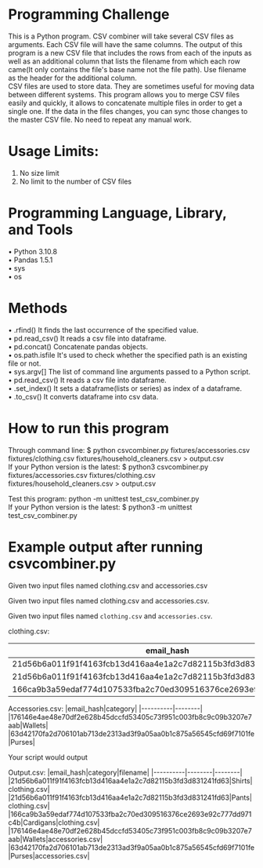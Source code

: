 # Programming Challenge
  This is a Python program. CSV combiner will take several CSV files as arguments. Each CSV file will have the same columns. The output of this program is a new CSV file that includes the rows from each of the inputs as well as an additional column that lists the filename from which each row came(It only contains the file's base name not the file path). Use filename as the header for the additional column. <br />
  CSV files are used to store data. They are sometimes useful for moving data between different systems. This program allows you to merge CSV files easily and quickly, it allows to concatenate multiple files in order to get a single one. If the data in the files changes, you can sync those changes to the master CSV file. No need to repeat any manual work. 

# Usage Limits:
1. No size limit
2. No limit to the number of CSV files

# Programming Language, Library, and Tools
• Python 3.10.8 <br />
• Pandas 1.5.1 <br />
• sys <br />
• os

# Methods 
• .rfind() It finds the last occurrence of the specified value. <br />
• pd.read_csv() It reads a csv file into dataframe. <br />
• pd.concat() Concatenate pandas objects.  <br />
• os.path.isfile It's used to check whether the specified path is an existing file or not.  <br />
• sys.argv[] The list of command line arguments passed to a Python script. <br />
• pd.read_csv() It reads a csv file into dataframe. <br />
• .set_index() It sets a dataframe(lists or series) as index of a dataframe. <br />
• .to_csv() It converts dataframe into csv data. <br />

# How to run this program
Through command line:
$ python csvcombiner.py fixtures/accessories.csv fixtures/clothing.csv fixtures/household_cleaners.csv > output.csv <br />
If your Python version is the latest:
$ python3 csvcombiner.py fixtures/accessories.csv fixtures/clothing.csv fixtures/household_cleaners.csv > output.csv <br />

Test this program:
python -m unittest test_csv_combiner.py <br />
If your Python version is the latest:
$ python3 -m unittest test_csv_combiner.py <br />

# Example output after running csvcombiner.py
Given two input files named clothing.csv and accessories.csv

Given two input files named clothing.csv and accessories.csv.

Given two input files named `clothing.csv` and `accessories.csv`.

clothing.csv:

|email_hash|category|
|----------|--------|
|21d56b6a011f91f4163fcb13d416aa4e1a2c7d82115b3fd3d831241fd63|Shirts|
|21d56b6a011f91f4163fcb13d416aa4e1a2c7d82115b3fd3d831241fd63|Pants|
|166ca9b3a59edaf774d107533fba2c70ed309516376ce2693e92c777dd971c4b|Cardigans|

Accessories.csv:
|email_hash|category|
|----------|--------|
|176146e4ae48e70df2e628b45dccfd53405c73f951c003fb8c9c09b3207e7aab|Wallets|
|63d42170fa2d706101ab713de2313ad3f9a05aa0b1c875a56545cfd69f7101fe|Purses|

Your script would output

Output.csv:
|email_hash|category|filename|
|----------|--------|--------|
|21d56b6a011f91f4163fcb13d416aa4e1a2c7d82115b3fd3d831241fd63|Shirts|clothing.csv|
|21d56b6a011f91f4163fcb13d416aa4e1a2c7d82115b3fd3d831241fd63|Pants|clothing.csv|
|166ca9b3a59edaf774d107533fba2c70ed309516376ce2693e92c777dd971c4b|Cardigans|clothing.csv|
|176146e4ae48e70df2e628b45dccfd53405c73f951c003fb8c9c09b3207e7aab|Wallets|accessories.csv|
|63d42170fa2d706101ab713de2313ad3f9a05aa0b1c875a56545cfd69f7101fe|Purses|accessories.csv|



